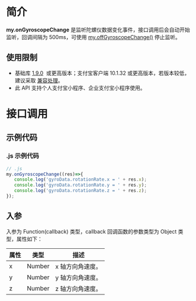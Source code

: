 
# 简介
**my.onGyroscopeChange** 是监听陀螺仪数据变化事件，接口调用后会自动开始监听，回调间隔为 500ms，可使用 [my.offGyroscopeChange()](/mini/api/cpt55i) 停止监听。

## 使用限制

- 基础库 [1.9.0](https://opendocs.alipay.com/mini/framework/lib)  或更高版本；支付宝客户端 10.1.32 或更高版本，若版本较低，建议采取 [兼容处理](/mini/framework/compatibility)。
- 此 API 支持个人支付宝小程序、企业支付宝小程序使用。

# 接口调用

## 示例代码

### .js 示例代码
```javascript
// .js
my.onGyroscopeChange((res)=>{
   console.log('gyroData.rotationRate.x = ' + res.x);
   console.log('gyroData.rotationRate.y = ' + res.y);
   console.log('gyroData.rotationRate.z = ' + res.z);
});
```

## 入参
入参为 Function(callback) 类型，callback 回调函数的参数类型为 Object 类型，属性如下：

| **属性** | **类型** | **描述** |
| --- | --- | --- |
| x | Number | x 轴方向角速度。 |
| y | Number | y 轴方向角速度。 |
| z | Number | z 轴方向角速度。 |

